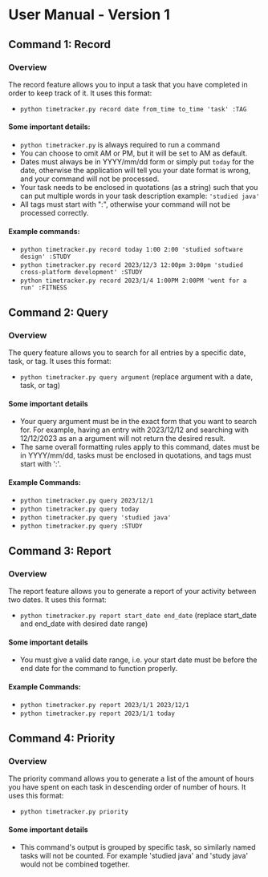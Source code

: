 # User Manual - Version 1

## Command 1: Record

### Overview

The record feature allows you to input a task that you have completed in order to keep track of it. It uses this format:
* `python timetracker.py record date from_time to_time 'task' :TAG`

#### Some important details:
* `python timetracker.py` is always required to run a command
* You can choose to omit AM or PM, but it will be set to AM as default.
* Dates must always be in YYYY/mm/dd form or simply put `today` for the date, otherwise the application will tell you your date format is wrong, and your command will not be processed.
* Your task needs to be enclosed in quotations (as a string) such that you can put multiple words in your task description example: `'studied java'`
* All tags must start with ":", otherwise your command will not be processed correctly. 

#### Example commands:
* `python timetracker.py record today 1:00 2:00 'studied software design' :STUDY`
* `python timetracker.py record 2023/12/3 12:00pm 3:00pm 'studied cross-platform development' :STUDY`
* `python timetracker.py record 2023/1/4 1:00PM 2:00PM 'went for a run' :FITNESS`

## Command 2: Query

### Overview

The query feature allows you to search for all entries by a specific date, task, or tag. It uses this format:
* `python timetracker.py query argument` (replace argument with a date, task, or tag)

#### Some important details
* Your query argument must be in the exact form that you want to search for. For example, having an entry with 2023/12/12 and searching with 12/12/2023 as an a argument will not return the desired result.
* The same overall formatting rules apply to this command, dates must be in YYYY/mm/dd, tasks must be enclosed in quotations, and tags must start with ':'.

#### Example Commands:
* `python timetracker.py query 2023/12/1`
* `python timetracker.py query today`
* `python timetracker.py query 'studied java'`
* `python timetracker.py query :STUDY`

## Command 3: Report

### Overview

The report feature allows you to generate a report of your activity between two dates. It uses this format:
* `python timetracker.py report start_date end_date` (replace start_date and end_date with desired date range)

#### Some important details
* You must give a valid date range, i.e. your start date must be before the end date for the command to function properly.

#### Example Commands:
* `python timetracker.py report 2023/1/1 2023/12/1`
* `python timetracker.py report 2023/1/1 today`

## Command 4: Priority

### Overview

The priority command allows you to generate a list of the amount of hours you have spent on each task in descending order of number of hours. It uses this format:
* `python timetracker.py priority`

#### Some important details
* This command's output is grouped by specific task, so similarly named tasks will not be counted. For example 'studied java' and 'study java' would not be combined together.

